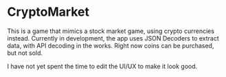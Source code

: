 # CryptoMarket

This is a game that mimics a stock market game, using crypto currencies instead. Currently in development, the app uses JSON Decoders to extract data, with API decoding in the works. Right now coins can be purchased, but not sold.

I have not yet spent the time to edit the UI/UX to make it look good.
